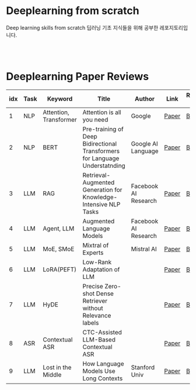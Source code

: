 # Deeplearning from scratch

Deep learning skills from scratch
딥러닝 기초 지식들을 위해 공부한 레포지토리입니다.

<br/>
<br/>

# Deeplearning Paper Reviews
| idx | Task | Keyword | Title | Author | Link | Review Link | Code Review |
|-----|------|---------|-------|--------|------|-------------|-------------|
|1|NLP|Attention, Transformer|Attention is all you need|Google|[Paper](https://arxiv.org/abs/1706.03762v7)|[Blog](https://zero-ai.tistory.com/36)|[Code](transformer.py)|
|2|NLP|BERT|Pre-training of Deep Bidirectional Transformers for Language Understatnding|Google AI Language|[Paper](https://arxiv.org/abs/1810.04805)|[Blog](https://zero-ai.tistory.com/52)||
|3|LLM|RAG|Retrieval-Augmented Generation for Knowledge-Intensive NLP Tasks|Facebook AI Research|[Paper](https://arxiv.org/abs/2005.11401)|[Blog](https://zero-ai.tistory.com/3)||
|4|LLM|Agent, LLM|Augmented Language Models|Facebook AI Research|[Paper](https://arxiv.org/abs/2302.07842)|[Blog](https://zero-ai.tistory.com/26)||
|5|LLM|MoE, SMoE|Mixtral of Experts|Mistral AI|[Paper](https://arxiv.org/pdf/2401.04088)|[Blog](https://zero-ai.tistory.com/51)||
|6|LLM|LoRA(PEFT)|Low-Rank Adaptation of LLM||[Paper](https://arxiv.org/pdf/2106.09685)|[Blog](https://zero-ai.tistory.com/56)||
|7|LLM|HyDE|Precise Zero-shot Dense Retriever without Relevance labels||[Paper](https://arxiv.org/abs/2212.10496)|[Blog](https://zero-ai.tistory.com/59)||
|8|ASR|Contextual ASR|CTC-Assisted LLM-Based Contextual ASR||[Paper](https://arxiv.org/abs/2411.06437)|[Blog](https://zero-ai.tistory.com/68)||
|9|LLM|Lost in the Middle|How Language Models Use Long Contexts|Stanford Univ|[Paper](https://arxiv.org/abs/2307.03172)|[Blog](https://zero-ai.tistory.com/76)||